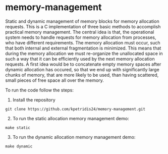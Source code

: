 # memory-management
Static and dynamic management of memory blocks for memory allocation requests.
This is a C implementation of three basic methods to accomplish practical memory management. The central idea is that, the operational system needs to 
handle requests for memory allocation from processes, who have different requirements. The memory allocation must occur, such that both internal and 
external fragmentation is minimized. This means that during the memory allocation we must re-organize the unallocated space in such a way that it can be 
efficiently used by the next memory allocation requests. A first idea would be to concatenate empty memory spaces after dynamic allocation has occured, so 
that we end up with significantly large chunks of memory, that are more likely to be used, than having scattered, small pieces of free space all over the memory.

To run the code follow the steps:

1. Install the repository
```
git clone https://github.com/kpetridis24/memory-management.git
```
2. To run the static allocation memory management demo:
```
make static
```
3. To run the dynamic allocation memory management demo:
```
make dynamic
```
